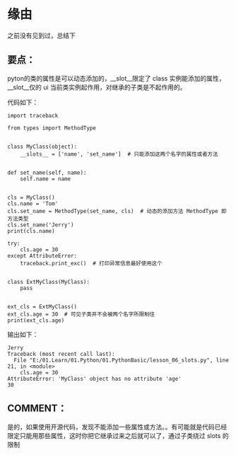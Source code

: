 
# 缘由


之前没有见到过，总结下


## 要点：


pyton的类的属性是可以动态添加的，__slot__限定了 class 实例能添加的属性，__slot__仅的 ui 当前类实例起作用，对继承的子类是不起作用的。

代码如下：


    import traceback

    from types import MethodType


    class MyClass(object):
        __slots__ = ['name', 'set_name']  # 只能添加这两个名字的属性或者方法


    def set_name(self, name):
        self.name = name


    cls = MyClass()
    cls.name = 'Tom'
    cls.set_name = MethodType(set_name, cls)  # 动态的添加方法 MethodType 即方法类型
    cls.set_name('Jerry')
    print(cls.name)

    try:
        cls.age = 30
    except AttributeError:
        traceback.print_exc()  # 打印异常信息最好使用这个


    class ExtMyClass(MyClass):
        pass


    ext_cls = ExtMyClass()
    ext_cls.age = 30  # 可见子类并不会被两个名字所限制住
    print(ext_cls.age)


输出如下：


    Jerry
    Traceback (most recent call last):
      File "E:/01.Learn/01.Python/01.PythonBasic/lesson_06_slots.py", line 21, in <module>
        cls.age = 30
    AttributeError: 'MyClass' object has no attribute 'age'
    30




## COMMENT：


是的，如果使用开源代码，发现不能添加一些属性或方法。。有可能就是代码已经限定只能用那些属性，这时你把它继承过来之后就可以了，通过子类绕过 slots 的限制


